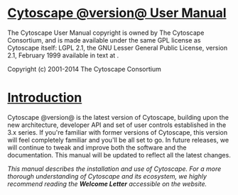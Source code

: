 [Cytoscape @version@ User Manual](http://wiki.cytoscape.org/Cytoscape_3/UserManual/Cytoscape_3/UserManual/TitlePage)
====================================================================================================================

The Cytoscape User Manual copyright is owned by The Cytoscape
Consortium, and is made available under the same GPL license as
Cytoscape itself: LGPL 2.1, the GNU Lesser General Public License,
version 2.1, February 1999 available in text at
[](http://www.gnu.org/licenses/lgpl-2.1.html).

Copyright (c) 2001-2014 The Cytoscape Consortium

[Introduction](http://wiki.cytoscape.org/Cytoscape_3/UserManual/Cytoscape_3/UserManual/Introduction)
====================================================================================================

Cytoscape @version@ is the latest version of Cytoscape, building upon
the new architecture, developer API and set of user controls established
in the 3.x series. If you're familiar with former versions of Cytoscape,
this version will feel completely familiar and you'll be all set to go.
In future releases, we will continue to tweak and improve both the
software and the documentation. This manual will be updated to reflect
all the latest changes.

*This manual describes the installation and use of Cytoscape. For a more
thorough understanding of Cytoscape and its ecosystem, we highly
recommend reading the **Welcome Letter** accessible on the
[](http://cytoscape.org) website.*
